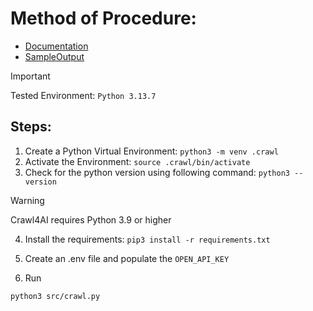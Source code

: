 # Method of Procedure:

- [Documentation](/references/documentation.md)
- [SampleOutput](/references/result.md)

> [!IMPORTANT]
> Tested Environment: `Python 3.13.7`

## Steps:
1. Create a Python Virtual Environment:
```python3 -m venv .crawl```
2. Activate the Environment:
```source .crawl/bin/activate```
3. Check for the python version using following command:
```python3 --version```

> [!WARNING]
> Crawl4AI requires Python 3.9 or higher

4. Install the requirements:
```pip3 install -r requirements.txt```

5. Create an .env file and populate the `OPEN_API_KEY`

6. Run 
```
python3 src/crawl.py
```


